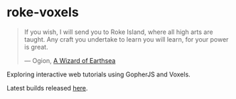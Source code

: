 # roke-voxels

> If you wish, I will send you to Roke Island, where all high arts are taught. Any craft you undertake to learn you will learn, for your power is great.
> 
> &mdash; Ogion, [A Wizard of Earthsea](https://en.wikipedia.org/wiki/A_Wizard_of_Earthsea)

Exploring interactive web tutorials using GopherJS and Voxels.

Latest builds released [here](http://mikejanger.net/roke-voxels).

